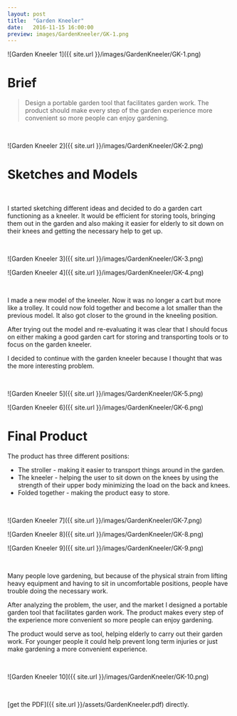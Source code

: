 ```yaml
---
layout: post
title:  "Garden Kneeler"
date:   2016-11-15 16:00:00
preview: images/GardenKneeler/GK-1.png
---
```

![Garden Kneeler 1]({{ site.url }}/images/GardenKneeler/GK-1.png)

# Brief
> Design a portable garden tool that facilitates garden work.
> The product should make every step of the garden experience more convenient so more people can enjoy gardening.

<br>

![Garden Kneeler 2]({{ site.url }}/images/GardenKneeler/GK-2.png)

# Sketches and Models

<br>

I started sketching different ideas and decided to do a garden cart functioning as a kneeler.
It would be efficient for storing tools, bringing them out in the garden and also making it easier for elderly to sit down on their knees and getting the necessary help to get up.

<br>

![Garden Kneeler 3]({{ site.url }}/images/GardenKneeler/GK-3.png)

![Garden Kneeler 4]({{ site.url }}/images/GardenKneeler/GK-4.png)

<br>

I made a new model of the kneeler.
Now it was no longer a cart but more like a trolley.
It could now fold together and become a lot smaller than the previous model.
It also got closer to the ground in the kneeling position.

After trying out the model and re-evaluating it was clear that I should focus on either making a good garden cart for storing and transporting tools or to focus on the garden kneeler.

I decided to continue with the garden kneeler because I thought that was the more interesting problem.

<br>

![Garden Kneeler 5]({{ site.url }}/images/GardenKneeler/GK-5.png)

![Garden Kneeler 6]({{ site.url }}/images/GardenKneeler/GK-6.png)

# Final Product

The product has three different positions:  
* The stroller - making it easier to transport things around in the garden.  
* The kneeler - helping the user to sit down on the knees by using the strength of their upper body minimizing the load on the back and knees.  
* Folded together - making the product easy to store.

<br>

![Garden Kneeler 7]({{ site.url }}/images/GardenKneeler/GK-7.png)

![Garden Kneeler 8]({{ site.url }}/images/GardenKneeler/GK-8.png)

![Garden Kneeler 9]({{ site.url }}/images/GardenKneeler/GK-9.png)

<br>

Many people love gardening, but because of the physical strain from lifting heavy equipment and having to sit in uncomfortable positions, people have trouble doing the necessary work.

After analyzing the problem, the user, and the market I designed a portable garden tool that facilitates garden work.
The product makes every step of the experience more convenient so more people can enjoy gardening.

The product would serve as tool, helping elderly to carry out their garden work.
For younger people it could help prevent long term injuries or just make gardening a more convenient experience.

<br>

![Garden Kneeler 10]({{ site.url }}/images/GardenKneeler/GK-10.png)

<br>

[get the PDF]({{ site.url }}/assets/GardenKneeler.pdf) directly.
